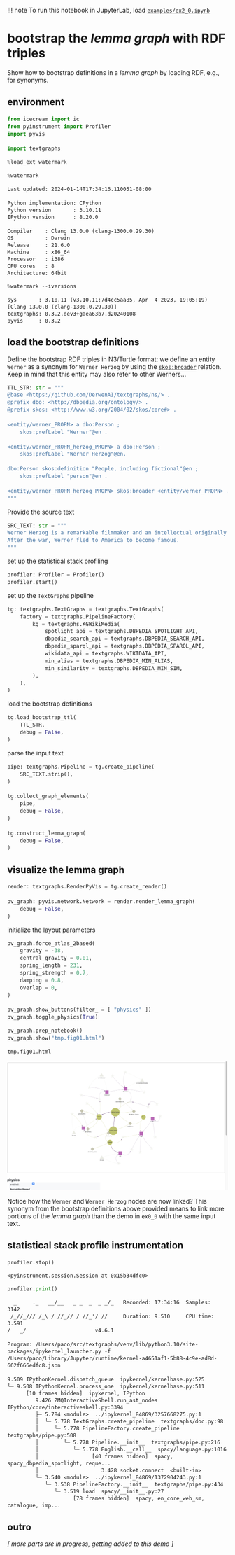 

!!! note
    To run this notebook in JupyterLab, load [`examples/ex2_0.ipynb`](https://github.com/DerwenAI/textgraphs/blob/main/examples/ex2_0.ipynb)

    

# bootstrap the _lemma graph_ with RDF triples

Show how to bootstrap definitions in a _lemma graph_ by loading RDF, e.g., for synonyms.

## environment


```python
from icecream import ic
from pyinstrument import Profiler
import pyvis

import textgraphs
```


```python
%load_ext watermark
```


```python
%watermark
```

    Last updated: 2024-01-14T17:34:16.110051-08:00
    
    Python implementation: CPython
    Python version       : 3.10.11
    IPython version      : 8.20.0
    
    Compiler    : Clang 13.0.0 (clang-1300.0.29.30)
    OS          : Darwin
    Release     : 21.6.0
    Machine     : x86_64
    Processor   : i386
    CPU cores   : 8
    Architecture: 64bit
    



```python
%watermark --iversions
```

    sys       : 3.10.11 (v3.10.11:7d4cc5aa85, Apr  4 2023, 19:05:19) [Clang 13.0.0 (clang-1300.0.29.30)]
    textgraphs: 0.3.2.dev3+gaea63b7.d20240108
    pyvis     : 0.3.2
    


## load the bootstrap definitions

Define the bootstrap RDF triples in N3/Turtle format: we define an entity `Werner` as a synonym for `Werner Herzog` by using the [`skos:broader`](https://www.w3.org/TR/skos-reference/#semantic-relations) relation. Keep in mind that this entity may also refer to other Werners...


```python
TTL_STR: str = """
@base <https://github.com/DerwenAI/textgraphs/ns/> .
@prefix dbo: <http://dbpedia.org/ontology/> .
@prefix skos: <http://www.w3.org/2004/02/skos/core#> .

<entity/werner_PROPN> a dbo:Person ;
    skos:prefLabel "Werner"@en .

<entity/werner_PROPN_herzog_PROPN> a dbo:Person ;
    skos:prefLabel "Werner Herzog"@en.

dbo:Person skos:definition "People, including fictional"@en ;
    skos:prefLabel "person"@en .

<entity/werner_PROPN_herzog_PROPN> skos:broader <entity/werner_PROPN> .
"""
```

Provide the source text


```python
SRC_TEXT: str = """                                                                                                                      
Werner Herzog is a remarkable filmmaker and an intellectual originally from Germany, the son of Dietrich Herzog.
After the war, Werner fled to America to become famous.
"""
```

set up the statistical stack profiling


```python
profiler: Profiler = Profiler()
profiler.start()
```

set up the `TextGraphs` pipeline


```python
tg: textgraphs.TextGraphs = textgraphs.TextGraphs(
    factory = textgraphs.PipelineFactory(
        kg = textgraphs.KGWikiMedia(
            spotlight_api = textgraphs.DBPEDIA_SPOTLIGHT_API,
            dbpedia_search_api = textgraphs.DBPEDIA_SEARCH_API,
            dbpedia_sparql_api = textgraphs.DBPEDIA_SPARQL_API,
    		wikidata_api = textgraphs.WIKIDATA_API,
            min_alias = textgraphs.DBPEDIA_MIN_ALIAS,
            min_similarity = textgraphs.DBPEDIA_MIN_SIM,
        ),
    ),
)
```

load the bootstrap definitions


```python
tg.load_bootstrap_ttl(
    TTL_STR,
    debug = False,
)
```

parse the input text


```python
pipe: textgraphs.Pipeline = tg.create_pipeline(
    SRC_TEXT.strip(),
)

tg.collect_graph_elements(
    pipe,
    debug = False,
)

tg.construct_lemma_graph(
    debug = False,
)
```

## visualize the lemma graph


```python
render: textgraphs.RenderPyVis = tg.create_render()

pv_graph: pyvis.network.Network = render.render_lemma_graph(
    debug = False,
)
```

initialize the layout parameters


```python
pv_graph.force_atlas_2based(
    gravity = -38,
    central_gravity = 0.01,
    spring_length = 231,
    spring_strength = 0.7,
    damping = 0.8,
    overlap = 0,
)

pv_graph.show_buttons(filter_ = [ "physics" ])
pv_graph.toggle_physics(True)
```


```python
pv_graph.prep_notebook()
pv_graph.show("tmp.fig01.html")
```

    tmp.fig01.html






![png](ex2_0_files/tmp.fig01.png)




Notice how the `Werner` and `Werner Herzog` nodes are now linked? This synonym from the bootstrap definitions above provided means to link more portions of the _lemma graph_ than the demo in `ex0_0` with the same input text.

## statistical stack profile instrumentation


```python
profiler.stop()
```




    <pyinstrument.session.Session at 0x15b34dfc0>




```python
profiler.print()
```

    
      _     ._   __/__   _ _  _  _ _/_   Recorded: 17:34:16  Samples:  3142
     /_//_/// /_\ / //_// / //_'/ //     Duration: 9.510     CPU time: 3.591
    /   _/                      v4.6.1
    
    Program: /Users/paco/src/textgraphs/venv/lib/python3.10/site-packages/ipykernel_launcher.py -f /Users/paco/Library/Jupyter/runtime/kernel-a4651af1-5b88-4c9e-ad8d-662f666edfc8.json
    
    9.509 IPythonKernel.dispatch_queue  ipykernel/kernelbase.py:525
    └─ 9.508 IPythonKernel.process_one  ipykernel/kernelbase.py:511
          [10 frames hidden]  ipykernel, IPython
             9.426 ZMQInteractiveShell.run_ast_nodes  IPython/core/interactiveshell.py:3394
             ├─ 5.784 <module>  ../ipykernel_84869/3257668275.py:1
             │  └─ 5.778 TextGraphs.create_pipeline  textgraphs/doc.py:98
             │     └─ 5.778 PipelineFactory.create_pipeline  textgraphs/pipe.py:508
             │        └─ 5.778 Pipeline.__init__  textgraphs/pipe.py:216
             │           └─ 5.778 English.__call__  spacy/language.py:1016
             │                 [40 frames hidden]  spacy, spacy_dbpedia_spotlight, reque...
             │                    3.428 socket.connect  <built-in>
             └─ 3.540 <module>  ../ipykernel_84869/1372904243.py:1
                └─ 3.538 PipelineFactory.__init__  textgraphs/pipe.py:434
                   └─ 3.519 load  spacy/__init__.py:27
                         [78 frames hidden]  spacy, en_core_web_sm, catalogue, imp...
    
    


## outro

_\[ more parts are in progress, getting added to this demo \]_
